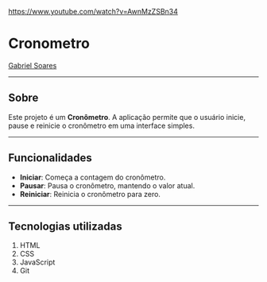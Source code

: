 https://www.youtube.com/watch?v=AwnMzZSBn34
# Cronometro

[Gabriel Soares](https://www.linkedin.com/in/gabriel-soares-3098782b0/)



---

## Sobre
Este projeto é um **Cronômetro**. A aplicação permite que o usuário inicie, pause e reinicie o cronômetro em uma interface simples.

---

## Funcionalidades
- **Iniciar**: Começa a contagem do cronômetro.
- **Pausar**: Pausa o cronômetro, mantendo o valor atual.
- **Reiniciar**: Reinicia o cronômetro para zero.

---

## Tecnologias utilizadas
1. HTML
2. CSS
3. JavaScript
4. Git

